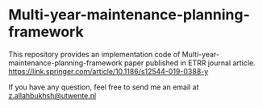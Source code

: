 # Multi-year-maintenance-planning-framework
This repository provides an implementation code of Multi-year-maintenance-planning-framework paper published in ETRR journal article. 
https://link.springer.com/article/10.1186/s12544-019-0388-y

If you have any question, feel free to send me an email at z.allahbukhsh@utwente.nl
